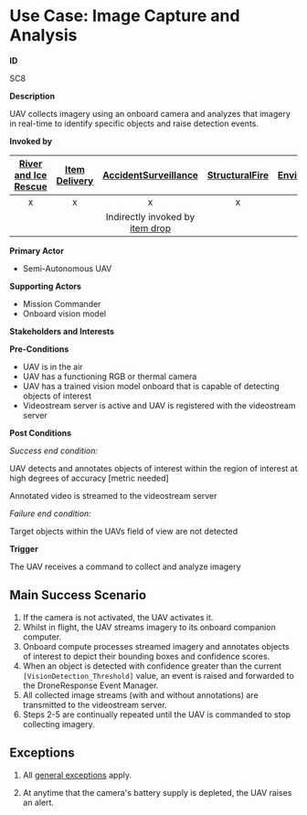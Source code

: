 # Use Case: Image Capture and Analysis

**ID**

SC8

**Description**

UAV collects imagery using an onboard camera and analyzes that imagery in real-time to identify specific objects and raise detection events.

**Invoked by**

| [River and Ice Rescue](../main/RiverRescue.md) | [Item Delivery](../main/ItemDelivery.md)| [AccidentSurveillance](../main/AccidentSurveillance.md) | [StructuralFire](../main/StructuralFire.md) | [EnvironmentalSampling](../main/EnvironmentalSampling.md) |
| :------: | :--------: | :--------: | :------: |:------: |
| x |  x | x  | x | x |
|||Indirectly invoked by [item drop](ItemDrop.md)||

**Primary Actor**

- Semi-Autonomous UAV

**Supporting Actors**

- Mission Commander
- Onboard vision model

**Stakeholders and Interests**

**Pre-Conditions**
- UAV is in the air 
- UAV has a functioning RGB or thermal camera
- UAV has a trained vision model onboard that is capable of detecting objects of interest
- Videostream server is active and UAV is registered with the videostream server

**Post Conditions**

_Success end condition:_

UAV detects and annotates objects of interest within the region of interest at high degrees of accuracy [metric needed]

Annotated video is streamed to the videostream server

_Failure end condition:_

Target objects within the UAVs field of view are not detected 

**Trigger**

The UAV receives a command to collect and analyze imagery

## Main Success Scenario

1. If the camera is not activated, the UAV activates it.
2. Whilst in flight, the UAV streams imagery to its onboard companion computer.
3. Onboard compute processes streamed imagery and annotates objects of interest to depict their bounding boxes and confidence scores.
4. When an object is detected with confidence greater than the current `[VisionDetection_Threshold]` value, an event is raised and forwarded to the DroneResponse Event Manager.
5. All collected image streams (with and without annotations) are transmitted to the videostream server.
6. Steps 2-5 are continually repeated until the UAV is commanded to stop collecting imagery.

## Exceptions

1. All [general exceptions](../../README.md#GeneralExceptions) apply.

2. At anytime that the camera's battery supply is depleted, the UAV raises an alert.
